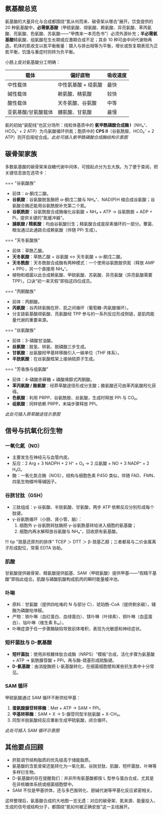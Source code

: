 ## 氨基酸总览
氨基酸的大量异化与合成都围绕“氮从何而来、碳骨架从哪去”展开。饮食提供的 20 种氨基酸中，**必需氨基酸**（甲硫氨酸、缬氨酸、赖氨酸、异亮氨酸、苯丙氨酸、亮氨酸、色氨酸、苏氨酸——“甲携来一本亮色书”）必须外源补充；**半必需氨基酸**精氨酸、组氨酸在生长期或应激期合成不足；其余 10 种可由中间代谢物再造。机体的氮收支以氮平衡衡量：摄入与排出相等为平衡，增长或恢复期表现为正氮平衡，饥饿与重症时则转为负平衡。

小肠上皮对氨基酸分工明确：

| 载体 | 偏好底物 | 吸收速度 |
| --- | --- | --- |
| 中性载体 | 中性氨基酸 + 组氨酸 | 最快 |
| 碱性载体 | 赖氨酸、精氨酸 | 较快 |
| 酸性载体 | 天冬氨酸、谷氨酸 | 中等 |
| 亚氨基酸/甘氨酸载体 | 脯氨酸、甘氨酸 | 最慢 |

氨的初始“装配线”也区分场所：线粒体基质中的 **氨甲酰磷酸合成酶 I**（NH₄⁺、HCO₃⁻ + 2 ATP）为鸟氨酸循环供氮；胞质中的 **CPS II**（谷氨酰胺、HCO₃⁻ + 2 ATP）则开启嘧啶合成。*此处可插入氨甲酰磷酸合成酶结构示意图*

## 碳骨架家族
多数氨基酸的碳骨架来自糖代谢中间体，可按起点分为五大族。为了便于查阅，把关键信息放在选项卡：

=== "谷氨酸族"
- 前体：α-酮戊二酸。
- **谷氨酸**：谷氨酸脱氢酶把 α-酮戊二酸与 NH₄⁺、NAD(P)H 缩合成谷氨酸；谷氨酸合酶还能用谷氨酰胺补充第二个氮。
- **谷氨酰胺**：谷氨酰胺合成酶催化谷氨酸 + NH₃ + ATP → 谷氨酰胺 + ADP + Pi，提供关键的“氮缓冲器”。
- **脯氨酸 / 精氨酸**：均由谷氨酸衍生；精氨酸合成是尿素循环的一部分。蕈菌、眼虫通过此通路合成赖氨酸（伴随 PPi 生成）。

=== "天冬氨酸族"
- 前体：草酰乙酸。
- **天冬氨酸**：草酰乙酸 + 谷氨酸 ↔ 天冬氨酸 + α-酮戊二酸。
- **天冬酰胺**：天冬酰胺合成酶有两种模式：一个使用谷氨酰胺供氮（释放 AMP + PPi），另一个直接用 NH₄⁺。
- 植物和细菌以此合成赖氨酸、甲硫氨酸、苏氨酸、异亮氨酸（异亮氨酸需要 TPP）。口诀“初一来天假”即指这四位成员。

=== "丙酮酸族"
- 前体：丙酮酸。
- **丙氨酸**：谷丙转氨酶在肝、肌之间循环（葡萄糖-丙氨酸循环）。
- 分支链氨基酸缬氨酸、亮氨酸经 TPP 参与的一系列反应形成侧链，是肌肉能量代谢的重要来源。

=== "丝氨酸族"
- 前体：3-磷酸甘油酸。
- **丝氨酸**：脱氢、转氨、脱磷酸三步生成。
- **甘氨酸**：丝氨酸羟甲基转移酶引入一碳单位（THF 体系）。
- **半胱氨酸**：在丝氨酸框架上接纳硫原子生成。

=== "芳香族与组氨酸"
- 前体：4-磷酸赤藓糖 + 磷酸烯醇式丙酮酸。
- **苯丙氨酸 / 酪氨酸**：经莽草酸途径形成分支酸；酪氨酸还可由苯丙氨酸羟化获得。
- **色氨酸**：利用 PRPP、谷氨酰胺、丝氨酸，生成时释放 PPi 与 CO₂。
- **组氨酸**：同样依赖 PRPP，末端步骤释放 PPi。

*此处可插入莽草酸途径示意图*

## 信号与抗氧化衍生物
### 一氧化氮（NO）
- 主要发生在神经元与血管内皮。
- 反应：2 Arg + 3 NADPH + 2 H⁺ + O₂ → 2 瓜氨酸 + NO + 3 NADP⁺ + 2 H₂O。
- 酶：一氧化氮合酶（NOS），结构与细胞色素 P450 类似，伴随 FAD、FMN、四氢生物蝶呤等辅因子。

### 谷胱甘肽（GSH）
- 三肽组成：γ-谷氨酸、半胱氨酸、甘氨酸，两步 ATP 依赖反应分别形成每个肽键。
- γ-谷氨酰循环（小肠、肾小管、脑）：
  1. 细胞外 γ-谷氨酰转肽酶把 γ-谷氨酰基转给进入细胞的氨基酸；
  2. 细胞内再水解释放谷氨酸与 NH₄⁺，回收原有氨基酸。

!!! tip "巯基还原剂的排序"
    TCEP ＞ DTT ＞ β-巯基乙醇；三者都易与二价金属离子形成配位，常需 EDTA 协助。

### 肌酸
甘氨酸提供碳骨架、精氨酸提供胍基、SAM（甲硫氨酸）提供甲基——“假精干基酸”即指此组合。肌酸与磷酸肌酸构成肌肉的瞬时能量缓冲池。

### 卟啉
- 原料：甘氨酸（提供四吡咯的 N 与部分 C）、琥珀酰-CoA（提供剩余碳），辅酶为磷酸吡哆醛。
- 产物：铁卟啉（血红蛋白、血绿蛋白）、镁卟啉（叶绿素）、铜卟啉（血蓝蛋白）、钴卟啉（维生素 B₁₂）。
- 卟啉症源于任一步骤酶缺陷导致前体堆积，表现为光敏感和神经症状。

### 短杆菌肽与 D-氨基酸
- **短杆菌肽**：使用非核糖体肽合成酶（NRPS）“模板”合成，活化步骤为氨基酸 + ATP → 氨酰腺苷酸 + PPi，再与酶-巯基形成硫酯键。
- **D-氨基酸**：由消旋酶把 L-氨基酸转化，在细菌细胞壁和某些抗生素中十分常见。

### SAM 循环
甲硫氨酸通过 SAM 循环不断供给甲基：
1. **蛋氨酸腺苷转移酶**：Met + ATP → SAM + PPi。
2. **甲基转移酶**：SAM + X → S-腺苷同型半胱氨酸 + X-CH₃。
3. 同型半胱氨酸经反应重新生成甲硫氨酸，闭合循环。

*此处可插入 SAM 循环示意图*

## 其他要点回顾
- 肝脏调节结构脂质的优先级高于储能脂质。
- 氨基酸的含氮骨架还能转化为一氧化氮、谷胱甘肽、肌酸、短杆菌肽、卟啉等多样衍生物。
- D-氨基酸的存在提醒我们：并非所有氨基酸都按 L 型参与蛋白合成，尤其是在非核糖体系统或细菌细胞壁中。
- SAM 不仅是甲基供体，还与多巴胺转化、胆碱代谢等甲基化反应紧密相关。

这样整理后，氨基酸合成的大地图一览无遗：对应的碳骨架、氮来源、能量投入、生成的信号或结构分子，都围绕“氮如何被正确安放”这一主线展开。
